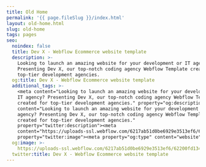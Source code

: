 ```yaml
---
title: Old Home
permalink: '{{ page.fileSlug }}/index.html'
layout: old-home.html
slug: old-home
tags: pages
seo:
  noindex: false
  title: Dev X - Webflow Ecommerce website template
  description: >-
    Looking to launch an amazing website for your development or IT agency?
    Presenting Dev X, our top-notch coding agency Webflow Template created for
    top-tier development agencies.
  og:title: Dev X - Webflow Ecommerce website template
  additional_tags: >-
    <meta content="Looking to launch an amazing website for your development or
    IT agency? Presenting Dev X, our top-notch coding agency Webflow Template
    created for top-tier development agencies." property="og:description"><meta
    content="Looking to launch an amazing website for your development or IT
    agency? Presenting Dev X, our top-notch coding agency Webflow Template
    created for top-tier development agencies."
    property="twitter:description"><meta
    content="https://uploads-ssl.webflow.com/6217ab51d0be6929e3513ef6/62200fd134fbdc6850f7fa00_featured-image-dev-template.png"
    property="twitter:image"><meta property="og:type" content="website">
  og:image: >-
    https://uploads-ssl.webflow.com/6217ab51d0be6929e3513ef6/62200fd134fbdc6850f7fa00_featured-image-dev-template.png
  twitter:title: Dev X - Webflow Ecommerce website template
---
```



